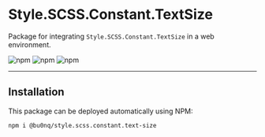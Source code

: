# Style.SCSS.Constant.TextSize

Package for integrating `Style.SCSS.Constant.TextSize` in a web environment.

![npm](https://img.shields.io/npm/v/@bu0nq/style.scss.constant.text-size?style=for-the-badge)
![npm](https://img.shields.io/npm/dm/@bu0nq/style.scss.constant.text-size?style=for-the-badge)
![npm](https://img.shields.io/npm/dt/@bu0nq/style.scss.constant.text-size?style=for-the-badge)
___

## Installation

This package can be deployed automatically using NPM:

```
npm i @bu0nq/style.scss.constant.text-size
```
